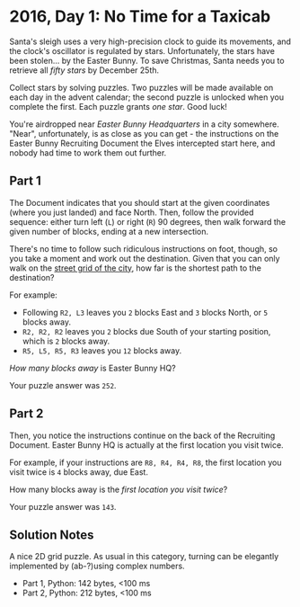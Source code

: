 # 2016, Day 1: No Time for a Taxicab

Santa's sleigh uses a very high-precision clock to guide its movements, and the clock's oscillator is regulated by stars. Unfortunately, the stars have been stolen... by the Easter Bunny. To save Christmas, Santa needs you to retrieve all _fifty stars_ by December 25th.

Collect stars by solving puzzles. Two puzzles will be made available on each day in the advent calendar; the second puzzle is unlocked when you complete the first. Each puzzle grants _one star_. Good luck!

You're airdropped near _Easter Bunny Headquarters_ in a city somewhere. "Near", unfortunately, is as close as you can get - the instructions on the Easter Bunny Recruiting Document the Elves intercepted start here, and nobody had time to work them out further.

## Part 1

The Document indicates that you should start at the given coordinates (where you just landed) and face North. Then, follow the provided sequence: either turn left (`L`) or right (`R`) 90 degrees, then walk forward the given number of blocks, ending at a new intersection.

There's no time to follow such ridiculous instructions on foot, though, so you take a moment and work out the destination. Given that you can only walk on the [street grid of the city](https://en.wikipedia.org/wiki/Taxicab_geometry), how far is the shortest path to the destination?

For example:

*   Following `R2, L3` leaves you `2` blocks East and `3` blocks North, or `5` blocks away.
*   `R2, R2, R2` leaves you `2` blocks due South of your starting position, which is `2` blocks away.
*   `R5, L5, R5, R3` leaves you `12` blocks away.

_How many blocks away_ is Easter Bunny HQ?

Your puzzle answer was `252`.

## Part 2

Then, you notice the instructions continue on the back of the Recruiting Document. Easter Bunny HQ is actually at the first location you visit twice.

For example, if your instructions are `R8, R4, R4, R8`, the first location you visit twice is `4` blocks away, due East.

How many blocks away is the _first location you visit twice_?

Your puzzle answer was `143`.


## Solution Notes

A nice 2D grid puzzle. As usual in this category, turning can be elegantly implemented by (ab-?)using complex numbers.

* Part 1, Python: 142 bytes, <100 ms
* Part 2, Python: 212 bytes, <100 ms

